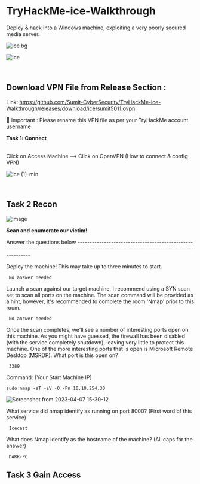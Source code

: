 # TryHackMe-ice-Walkthrough
Deploy &amp; hack into a Windows machine, exploiting a very poorly secured media server.

![ice bg](https://user-images.githubusercontent.com/120317751/230588239-c2b3596b-8fb5-460c-8556-2e9f9d72a5ae.png)


![ice](https://user-images.githubusercontent.com/120317751/230573629-a0156837-a602-42ed-ac27-d7dccee48dcc.jpg)


<br>

<h2>Download VPN File from Release Section :</h2>

Link: https://github.com/Sumit-CyberSecurity/TryHackMe-ice-Walkthrough/releases/download/ice/sumit5011.ovpn
 
 
 🔴 Important :  Please rename this VPN file as per your TryHackMe account username

<b>Task 1: Connect</b>
<br>
<br>

Click on Access Machine --> Click on OpenVPN (How to connect & config VPN)



![ice (1)-min](https://user-images.githubusercontent.com/120317751/230582828-2ae90b78-e403-45c7-a745-8c99c66e4f57.gif)

<br>

<b><H2>Task 2 Recon</b></H2>




![image](https://user-images.githubusercontent.com/120317751/230583696-bf067667-dbad-44cc-a79a-ea0aa36ee73b.png)

<B>Scan and enumerate our victim!</B>

Answer the questions below ----------------------------------------------------------------------------------------------------------------------------------------


Deploy the machine! This may take up to three minutes to start.

     No answer needed
         
Launch a scan against our target machine, I recommend using a SYN scan set to scan all ports on the machine. The scan command will be provided as a hint, however, it's recommended to complete the room 'Nmap' prior to this room.  

     No answer needed
         

Once the scan completes, we'll see a number of interesting ports open on this machine. As you might have guessed, the firewall has been disabled (with the service completely shutdown), leaving very little to protect this machine. One of the more interesting ports that is open is Microsoft Remote Desktop (MSRDP). What port is this open on?

     3389
           
Command: (Your Start Machine IP)

    sudo nmap -sT -sV -O -Pn 10.10.254.30 
           
           

![Screenshot from 2023-04-07 15-30-12](https://user-images.githubusercontent.com/120317751/230589653-59731a6c-d70d-4845-ba58-e52761203d58.png)


What service did nmap identify as running on port 8000? (First word of this service)

     Icecast
     

What does Nmap identify as the hostname of the machine? (All caps for the answer)

     DARK-PC
     
     
<b><H2>Task 3 Gain Access</b></H2>   









